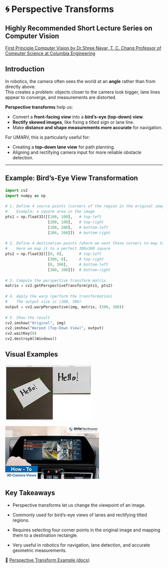 # 🌀 Perspective Transforms

## Highly Recommended Short Lecture Series on Computer Vision
[First Principle Computer Vision by Dr.Shree Nayar, T. C. Chang Professor of Computer Science at Columbia Engineering](https://fpcv.cs.columbia.edu/)

## Introduction

In robotics, the camera often sees the world at an **angle** rather than from directly above.  
This creates a problem: objects closer to the camera look bigger, lane lines appear to converge, and measurements are distorted.  

**Perspective transforms** help us:  
- Convert a **front-facing view** into a **bird’s-eye (top-down) view**.  
- **Rectify skewed images**, like fixing a tilted sign or lane line.  
- Make **distance and shape measurements more accurate** for navigation.  

For UMARV, this is particularly useful for:  
- Creating a **top-down lane view** for path planning.  
- Aligning and rectifying camera input for more reliable obstacle detection.  

---

## Example: Bird’s-Eye View Transformation

```python
import cv2
import numpy as np

# 1. Define 4 source points (corners of the region in the original image)
#    Example: a square area in the image
pts1 = np.float32([[100, 100],   # top-left
                   [200, 100],   # top-right
                   [100, 200],   # bottom-left
                   [200, 200]])  # bottom-right

# 2. Define 4 destination points (where we want those corners to map to)
#    Here we map it to a perfect 300x300 square
pts2 = np.float32([[0, 0],       # top-left
                   [300, 0],     # top-right
                   [0, 300],     # bottom-left
                   [300, 300]])  # bottom-right

# 3. Compute the perspective transform matrix
matrix = cv2.getPerspectiveTransform(pts1, pts2)

# 4. Apply the warp (perform the transformation)
#    The output size is (300, 300)
output = cv2.warpPerspective(img, matrix, (300, 300))

# 5. Show the result
cv2.imshow("Original", img)
cv2.imshow("Warped (Top-Down View)", output)
cv2.waitKey(0)
cv2.destroyAllWindows()
```

## Visual Examples
![alt text](image-2.png)

![alt text](image-3.png)

## Key Takeaways

* Perspective transforms let us change the viewpoint of an image.

* Commonly used for bird’s-eye views of lanes and rectifying tilted regions.

* Requires selecting four corner points in the original image and mapping them to a destination rectangle.

* Very useful in robotics for navigation, lane detection, and accurate geometric measurements.

🔗 [Perspective Transform Example (docs)](https://docs.opencv.org/4.x/d9/dab/tutorial_py_perspective_transform.html)